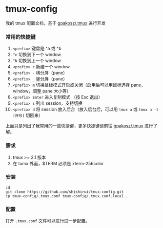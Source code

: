 # tmux-config

我的 tmux 配置文档，基于 [gpakosz/.tmux](https://github.com/gpakosz/.tmux)  进行开发

### 常用的快捷键

1. `<prefix>` 键盘是 ^a 或 ^b
1. `^n` 切换到下一个 window
1. `^N` 切换到上一个 window
1. `<prefix> c` 新建一个 window
1. `<prefix> -` 横分屏（pane）
1. `<prefix> _` 竖分屏（pane）
1. `<prefix> m` 切换鼠标模式开启或关闭（启用后可以用鼠标选择 pane、window，调整 pane 大小等）
1. `<prefix> Enter` 进入复制模式 （按 Esc 退出）
1. `<prefix> s` 列出 session，支持切换
1. `<prefix> d` 将 session 放入后台（放入后台后，可以用 `tmux a` 或 `tmux a -t [序号]` 切回来）

上面只是列出了我常用的一些快捷键，更多快捷键请前往 [gpakosz/.tmux](https://github.com/gpakosz/.tmux) 进行了解。

### 需求

1. tmux >= 2.1 版本
1. 在 tumx 外面，$TERM 必须是 xterm-256color

### 安装

    cd
    git clone https://github.com/shishirui/tmux-config.git
    cp tmux-config/.tmux.conf tmux-config/.tmux.conf.local .

### 配置

打开 `.tmux.conf` 文件可以进行进一步配置。
